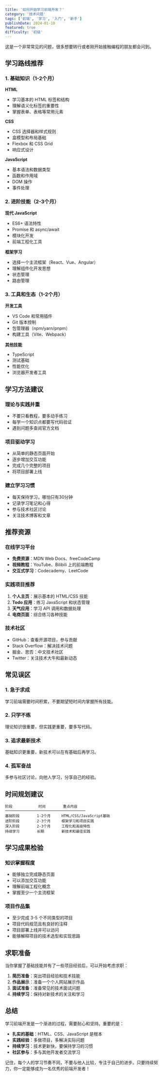 ```yaml
---
title: '如何开始学习前端开发？'
category: '技术问题'
tags: ['前端', '学习', '入门', '新手']
publishDate: 2024-01-10
featured: true
difficulty: '初级'
---
```


这是一个非常常见的问题，很多想要转行或者刚开始接触编程的朋友都会问到。

## 学习路线推荐

### 1. 基础知识（1-2个月）

**HTML**
- 学习基本的 HTML 标签和结构
- 理解语义化标签的重要性
- 掌握表单、表格等常用元素

**CSS**
- CSS 选择器和样式规则
- 盒模型和布局基础
- Flexbox 和 CSS Grid
- 响应式设计

**JavaScript**
- 基本语法和数据类型
- 函数和作用域
- DOM 操作
- 事件处理

### 2. 进阶技能（2-3个月）

**现代 JavaScript**
- ES6+ 语法特性
- Promise 和 async/await
- 模块化开发
- 前端工程化工具

**框架学习**
- 选择一个主流框架（React、Vue、Angular）
- 理解组件化开发思想
- 状态管理
- 路由管理

### 3. 工具和生态（1-2个月）

**开发工具**
- VS Code 和常用插件
- Git 版本控制
- 包管理器（npm/yarn/pnpm）
- 构建工具（Vite、Webpack）

**其他技能**
- TypeScript
- 测试基础
- 性能优化
- 浏览器开发者工具

## 学习方法建议

### 理论与实践并重
- 不要只看教程，要多动手练习
- 每学一个知识点都要写代码验证
- 遇到问题多查阅官方文档

### 项目驱动学习
- 从简单的静态页面开始
- 逐步增加交互功能
- 完成几个完整的项目
- 将项目部署上线

### 建立学习习惯
- 每天保持学习，哪怕只有30分钟
- 记录学习笔记和心得
- 参与技术社区讨论
- 关注技术博客和文章

## 推荐资源

### 在线学习平台
- **免费资源**：MDN Web Docs、freeCodeCamp
- **视频教程**：YouTube、Bilibili 上的前端教程
- **交互式学习**：Codecademy、LeetCode

### 实践项目推荐
1. **个人主页**：展示基本的 HTML/CSS 技能
2. **Todo 应用**：练习 JavaScript 和状态管理
3. **天气应用**：学习 API 调用和数据处理
4. **电商页面**：综合练习各种技能

### 技术社区
- GitHub：查看开源项目，参与贡献
- Stack Overflow：解决技术问题
- 掘金、思否：中文技术社区
- Twitter：关注技术大牛和最新动态

## 常见误区

### 1. 急于求成
学习前端需要时间积累，不要期望短时间内掌握所有技能。

### 2. 只学不练
理论知识很重要，但实践更重要，要多写代码。

### 3. 追求最新技术
基础知识更重要，新技术可以在有基础后再学习。

### 4. 孤军奋战
多参与社区讨论，向他人学习，分享自己的经验。

## 时间规划建议

```
阶段            时间        重点内容
─────────────────────────────────────
基础阶段        1-2个月     HTML/CSS/JavaScript基础
进阶阶段        2-3个月     框架学习和项目实践  
深入阶段        2-3个月     工程化和高级特性
持续学习        长期        新技术和最佳实践
```

## 学习成果检验

### 知识掌握程度
- 能够独立完成静态页面
- 可以添加交互功能
- 理解前端工程化概念
- 掌握至少一个主流框架

### 项目作品集
- 至少完成 3-5 个不同类型的项目
- 项目代码规范且有良好的注释
- 项目部署上线并可以访问
- 能够解释项目的技术选型和实现思路

## 求职准备

当你掌握了基础技能并有了一些项目经验后，可以开始考虑求职：

1. **简历准备**：突出项目经验和技术技能
2. **作品展示**：准备一个个人网站展示作品
3. **面试准备**：准备常见的技术面试问题
4. **持续学习**：保持对新技术的关注和学习

## 总结

学习前端开发是一个渐进的过程，需要耐心和坚持。重要的是：

- **扎实的基础**：HTML、CSS、JavaScript 是根本
- **实践经验**：多做项目，多解决实际问题
- **持续学习**：技术更新快，要保持学习的习惯
- **社区参与**：多与其他开发者交流学习

记住，每个人的学习节奏不同，不要与他人比较，专注于自己的进步。只要持续努力，你一定能够成为一名优秀的前端开发者！